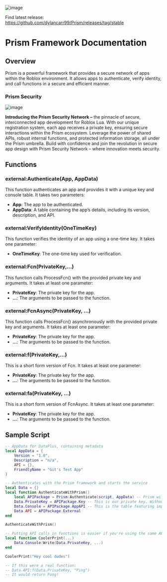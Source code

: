 ![image](https://github.com/carrcreative/fusion/assets/173332208/e097613b-a012-4c00-b84c-5379c972e727)



Find latest release: 
https://github.com/dylancarr99/Prism/releases/tag/stable

# Prism Framework Documentation

## Overview
Prism is a powerful framework that provides a secure network of apps within the Roblox environment. It allows apps to authenticate, verify identity, and call functions in a secure and efficient manner.




### Prism Security 
![image](https://github.com/carrcreative/fusion/assets/173332208/500088ab-dfc5-46d6-a059-9098a6056a91)

**Introducing the Prism Security Network –** the pinnacle of secure, interconnected app development for Roblox Lua. With our unique registration system, each app receives a private key, ensuring secure interactions within the Prism ecosystem. Leverage the power of shared APIs, robust internal functions, and protected information storage, all under the Prism umbrella. Build with confidence and join the revolution in secure app design with Prism Security Network – where innovation meets security.


## Functions

### external:Authenticate(App, AppData)
This function authenticates an app and provides it with a unique key and console table. It takes two parameters:
- **App**: The app to be authenticated.
- **AppData**: A table containing the app’s details, including its version, description, and API.

### external:VerifyIdentity(OneTimeKey)
This function verifies the identity of an app using a one-time key. It takes one parameter:
- **OneTimeKey**: The one-time key used for verification.

### external:Fcn(PrivateKey,…)
This function calls ProcessFcn() with the provided private key and arguments. It takes at least one parameter:
- **PrivateKey**: The private key for the app.
- **...**: The arguments to be passed to the function.

### external:FcnAsync(PrivateKey, …)
This function calls ProcessFcn() asynchronously with the provided private key and arguments. It takes at least one parameter:
- **PrivateKey**: The private key for the app.
- **...**: The arguments to be passed to the function.

### external:f(PrivateKey,…)
This is a short form version of Fcn. It takes at least one parameter:
- **PrivateKey**: The private key for the app.
- **...**: The arguments to be passed to the function.

### external:fa(PrivateKey, …)
This is a short form version of FcnAsync. It takes at least one parameter:
- **PrivateKey**: The private key for the app.
- **...**: The arguments to be passed to the function.

## Sample Script

```lua
-- AppData for DataPlus, containing metadata
local AppData = {
	Version = "1.0",
	Description = "n/a",
	API = {},
	FriendlyName = "Git's Test App"
}

-- Authenticates with the Prism framework and starts the service
local Data = {}
local function AuthenticateWithPrism()
	local APIPackage = Prism:Authenticate(script, AppData) -- Prism will return our API package
	Data.PrivateKey = APIPackage.Key -- This is our private key. Without this, you cannot use Prism's API 
	Data.Console = APIPackage.AppAPI -- This is the table featuring important functions from Prism's core systems 
	Data.API = APIPackage.External 
end

AuthenticateWithPrism()

-- Putting API calls in functions is easier if you're using the same API a lot 
local function CoolerPrint(...)
	Data.Console:Write(Data.PrivateKey, ...)
end

CoolerPrint("Hey cool dudes")

-- If this were a real function: 
-- Data.API:f(Data.PrivateKey, "Ping")
-- It would return Pong! 
```

